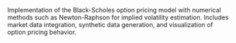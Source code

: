 Implementation of the Black-Scholes option pricing model with numerical methods such as Newton-Raphson for implied volatility estimation. Includes market data integration, synthetic data generation, and visualization of option pricing behavior.
